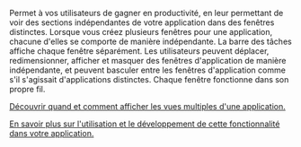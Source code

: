 ﻿Permet à vos utilisateurs de gagner en productivité, en leur permettant de voir des sections indépendantes de votre application dans des fenêtres distinctes. Lorsque vous créez plusieurs fenêtres pour une application, chacune d'elles se comporte de manière indépendante. La barre des tâches affiche chaque fenêtre séparément. Les utilisateurs peuvent déplacer, redimensionner, afficher et masquer des fenêtres d'application de manière indépendante, et peuvent basculer entre les fenêtres d'application comme s'il s'agissait d'applications distinctes. Chaque fenêtre fonctionne dans son propre fil.

[Découvrir quand et comment afficher les vues multiples d'une application.](https://docs.microsoft.com/windows/uwp/design/layout/show-multiple-views)

[En savoir plus sur l'utilisation et le développement de cette fonctionnalité dans votre application.](https://github.com/Microsoft/WindowsTemplateStudio/blob/release/docs/UWP/features/multiple-views.md)
